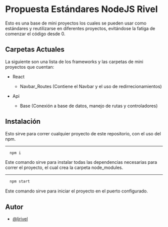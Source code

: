 
# Propuesta Estándares NodeJS Rivel

Esto es una base de mini proyectos los cuales se pueden usar como estándares y reutilizarse en diferentes proyectos, evitándose la fatiga de comenzar el código desde 0.


## Carpetas Actuales
La siguiente son una lista de los frameworks y las carpetas  de mini proyectos que cuentan: 

* React
   -  Navbar_Routes (Contiene el Navbar y el uso de redirrecionamientos)  

* Api
    - Base (Conexión a base de datos, manejo de rutas y controladores)

## Instalación 

Esto sirve para correr cualquier proyecto de este repositorio, con el uso del npm.

***

```bash
  npm i 
```
Este comando sirve para instalar todas las dependencias necesarias para correr el proyecto, el cual crea la carpeta node_modules.
***

```bash
  npm start
```
Este comando sirve para iniciar el proyecto en el puerto configurado.
## Autor

- [@ljrivel](https://www.github.com/ljrivel)

